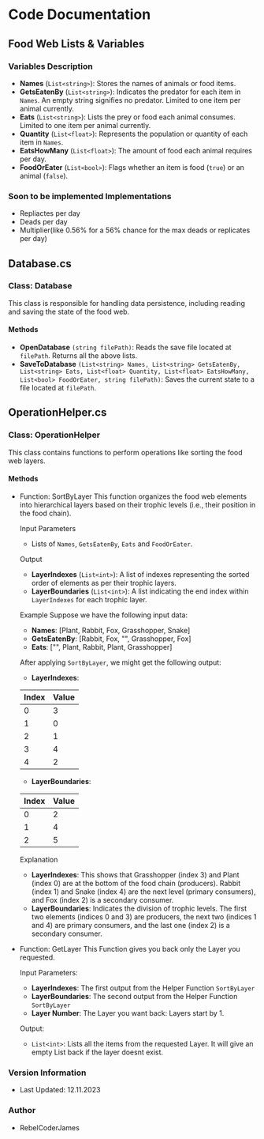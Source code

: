 # Code Documentation

## Food Web Lists & Variables

### Variables Description
- **Names** (`List<string>`): Stores the names of animals or food items.
- **GetsEatenBy** (`List<string>`): Indicates the predator for each item in `Names`. An empty string signifies no predator. Limited to one item per animal currently.
- **Eats** (`List<string>`): Lists the prey or food each animal consumes. Limited to one item per animal currently.
- **Quantity** (`List<float>`): Represents the population or quantity of each item in `Names`.
- **EatsHowMany** (`List<float>`): The amount of food each animal requires per day.
- **FoodOrEater** (`List<bool>`): Flags whether an item is food (`true`) or an animal (`false`).

### Soon to be implemented Implementations
- Repliactes per day
- Deads per day
- Multiplier(like 0.56% for a 56% chance for the max deads or replicates per day)

## Database.cs

### Class: Database
This class is responsible for handling data persistence, including reading and saving the state of the food web.

#### Methods
- **OpenDatabase** `(string filePath)`: Reads the save file located at `filePath`. Returns all the above lists.
- **SaveToDatabase** `(List<string> Names, List<string> GetsEatenBy, List<string> Eats, List<float> Quantity, List<float> EatsHowMany, List<bool> FoodOrEater, string filePath)`: Saves the current state to a file located at `filePath`.

## OperationHelper.cs

### Class: OperationHelper
This class contains functions to perform operations like sorting the food web layers.

#### Methods
- Function: SortByLayer
   This function organizes the food web elements into hierarchical layers based on their trophic levels (i.e., their position in the food chain).

   Input Parameters
   - Lists of `Names`, `GetsEatenBy`, `Eats` and `FoodOrEater`.

   Output
   - **LayerIndexes** (`List<int>`): A list of indexes representing the sorted order of elements as per their trophic layers.
   - **LayerBoundaries** (`List<int>`): A list indicating the end index within `LayerIndexes` for each trophic layer.

   Example
   Suppose we have the following input data:

   - **Names**: [Plant, Rabbit, Fox, Grasshopper, Snake]
   - **GetsEatenBy**: [Rabbit, Fox, "", Grasshopper, Fox]
   - **Eats**: ["", Plant, Rabbit, Plant, Grasshopper]

   After applying `SortByLayer`, we might get the following output:

   - **LayerIndexes**:

  | Index | Value |
  |-------|-------|
  | 0     | 3     |
  | 1     | 0     |
  | 2     | 1     |
  | 3     | 4     |
  | 4     | 2     |

   - **LayerBoundaries**:

  | Index | Value |
  |-------|-------|
  | 0     | 2     |
  | 1     | 4     |
  | 2     | 5     |


   Explanation
   - **LayerIndexes**: This shows that Grasshopper (index 3) and Plant (index 0) are at the bottom of the food chain (producers). Rabbit (index 1) and Snake (index 4) are the next level (primary consumers), and Fox (index 2) is a secondary consumer.
   - **LayerBoundaries**: Indicates the division of trophic levels. The first two elements (indices 0 and 3) are producers, the next two (indices 1 and 4) are primary consumers, and the last one (index 2) is a secondary consumer.

- Function: GetLayer
  This Function gives you back only the Layer you requested.

  Input Parameters:
  - **LayerIndexes**: The first output from the Helper Function `SortByLayer`
  - **LayerBoundaries**: The second output from the Helper Function `SortByLayer`
  - **Layer Number**: The Layer you want back: Layers start by 1.

  Output:
  - `List<int>`: Lists all the items from the requested Layer. It will give an empty List back if the layer doesnt exist.

### Version Information
- Last Updated: 12.11.2023

### Author
- RebelCoderJames


